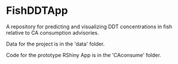 # FishDDTApp
A repository for predicting and visualizing DDT concentrations in fish relative to CA consumption advisories. 

Data for the project is in the 'data' folder. 

Code for the prototype RShiny App is in the 'CAconsume' folder. 
